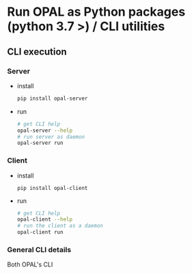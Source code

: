 # Run OPAL as Python packages (python 3.7 >) / CLI utilities

## CLI execution
### Server
 - install
    ```sh
    pip install opal-server
    ```
- run
    ```sh
    # get CLI help
    opal-server --help
    # run server as daemon
    opal-server run
    ```

### Client
- install
    ```
    pip install opal-client
    ```
- run
    ```sh
    # get CLI help
    opal-client --help
    # run the client as a daemon
    opal-client run
    ```
### General CLI details
Both OPAL's CLI
